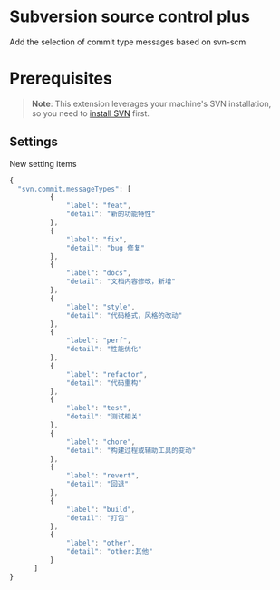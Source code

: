 # Subversion source control plus

Add the selection of commit type messages based on svn-scm

# Prerequisites

> **Note**: This extension leverages your machine's SVN installation,\
> so you need to [install SVN](https://subversion.apache.org) first.


## Settings
New setting items

<!--begin-settings-->
```js
{
  "svn.commit.messageTypes": [
          {
              "label": "feat",
              "detail": "新的功能特性"
          },
          {
              "label": "fix",
              "detail": "bug 修复"
          },
          {
              "label": "docs",
              "detail": "文档内容修改，新增"
          },
          {
              "label": "style",
              "detail": "代码格式，风格的改动"
          },
          {
              "label": "perf",
              "detail": "性能优化"
          },
          {
              "label": "refactor",
              "detail": "代码重构"
          },
          {
              "label": "test",
              "detail": "测试相关"
          },
          {
              "label": "chore",
              "detail": "构建过程或辅助工具的变动"
          },
          {
              "label": "revert",
              "detail": "回退"
          },
          {
              "label": "build",
              "detail": "打包"
          },
          {
              "label": "other",
              "detail": "other:其他"
          }
      ]
}
```
<!--end-settings-->
